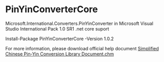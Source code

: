 # PinYinConverterCore
Microsoft.International.Converters.PinYinConverter in Microsoft Visual Studio International Pack 1.0 SR1  .net core  suport


Install-Package PinYinConverterCore -Version 1.0.2


For more information, please download official help document [Simplified Chinese Pin-Yin Conversion Library Document.chm](https://github.com/netcorepal/PinYinConverterCore/raw/master/Simplified%20Chinese%20Pin-Yin%20Conversion%20Library%20Document.chm)